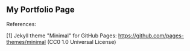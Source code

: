 ## My Portfolio Page



References:

[1] Jekyll theme "Minimal" for GitHub Pages: https://github.com/pages-themes/minimal (CC0 1.0 Universal License)

